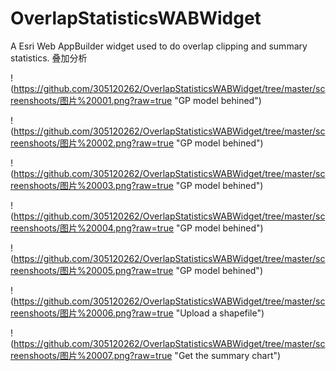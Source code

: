 # OverlapStatisticsWABWidget
A Esri Web AppBuilder widget used to do overlap clipping and summary statistics. 叠加分析

!(https://github.com/305120262/OverlapStatisticsWABWidget/tree/master/screenshoots/图片%20001.png?raw=true "GP model behined")

!(https://github.com/305120262/OverlapStatisticsWABWidget/tree/master/screenshoots/图片%20002.png?raw=true "GP model behined")

!(https://github.com/305120262/OverlapStatisticsWABWidget/tree/master/screenshoots/图片%20003.png?raw=true "GP model behined")

!(https://github.com/305120262/OverlapStatisticsWABWidget/tree/master/screenshoots/图片%20004.png?raw=true "GP model behined")

!(https://github.com/305120262/OverlapStatisticsWABWidget/tree/master/screenshoots/图片%20005.png?raw=true "GP model behined")

!(https://github.com/305120262/OverlapStatisticsWABWidget/tree/master/screenshoots/图片%20006.png?raw=true "Upload a shapefile")

!(https://github.com/305120262/OverlapStatisticsWABWidget/tree/master/screenshoots/图片%20007.png?raw=true "Get the summary chart")
